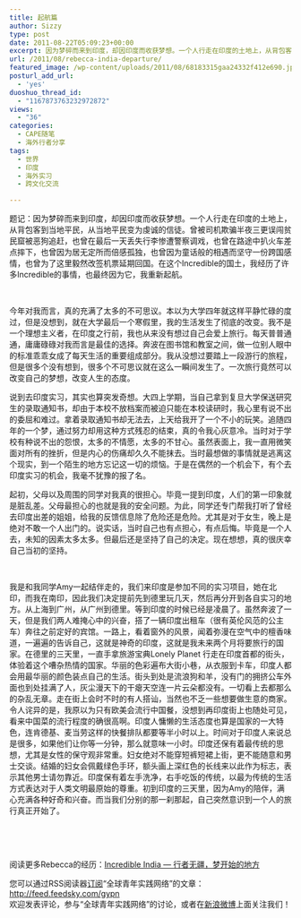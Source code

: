 ```yaml
---
title: 起航篇
author: Sizzy
type: post
date: 2011-08-22T05:09:23+00:00
excerpt: 因为梦碎而来到印度，却因印度而收获梦想。一个人行走在印度的土地上，从背包客到当地平民，从当地平民变为虔诚的信徒。在这个Incredible的国土，我经历了许多Incredible的事情，也最终因为它，我重新起航。
url: /2011/08/rebecca-india-departure/
featured_image: /wp-content/uploads/2011/08/68183315gaa24332f412e690.jpg
posturl_add_url:
  - 'yes'
duoshuo_thread_id:
  - "1167873763232972872"
views:
  - "36"
categories:
  - CAPE随笔
  - 海外行者分享
tags:
  - 世界
  - 印度
  - 海外实习
  - 跨文化交流

---
```

题记：因为梦碎而来到印度，却因印度而收获梦想。一个人行走在印度的土地上，从背包客到当地平民，从当地平民变为虔诚的信徒。曾被司机欺骗半夜三更误闯贫民窟被恶狗追赶，也曾在最后一天丢失行李惨遭警察调戏，也曾在路途中扒火车差点摔下，也曾因为居无定所而倍感孤独，也曾因为童话般的相遇而坚守一份跨国感情，也曾为了这里毅然改签机票延期回国。在这个Incredible的国土，我经历了许多Incredible的事情，也最终因为它，我重新起航。

&nbsp;

今年对我而言，真的充满了太多的不可思议。本以为大学四年就这样平静忙碌的度过，但是没想到，就在大学最后一个寒假里，我的生活发生了彻底的改变。我不是一个理想主义者，在印度之行前，我也从来没有想过自己会爱上旅行。每天普普通通，庸庸碌碌对我而言是最佳的选择。奔波在图书馆和教室之间，做一位别人眼中的标准乖乖女成了每天生活的重要组成部分。我从没想过要踏上一段游行的旅程，但是很多个没有想到，很多个不可思议就在这么一瞬间发生了。一次旅行竟然可以改变自己的梦想，改变人生的态度。

说到去印度实习，其实也算突发奇想。大四上学期，当自己拿到复旦大学保送研究生的录取通知书，却由于本校不放档案而被迫只能在本校读研时，我心里有说不出的委屈和难过。拿着录取通知书却无法去，上天给我开了一个不小的玩笑。追随四年的一个梦，通过努力却用这种方式残忍的结束，真的令我心灰意冷。当时对于学校有种说不出的怨恨，太多的不情愿，太多的不甘心。虽然表面上，我一直用微笑面对所有的挫折，但是内心的伤痛却久久不能抹去。当时最想做的事情就是逃离这个现实，到一个陌生的地方忘记这一切的烦恼。于是在偶然的一个机会下，有个去印度实习的机会，我毫不犹豫的报了名。

起初，父母以及周围的同学对我真的很担心。毕竟一提到印度，人们的第一印象就是脏乱差。父母最担心的也就是我的安全问题。为此，同学还专门帮我打听了曾经去印度出差的姐姐，给我的反馈信息除了危险还是危险。尤其是对于女生，晚上是绝对不敢一个人出门的。说实话，当时自己也有点担心，有点后悔。毕竟是一个人去，未知的因素太多太多。但最后还是坚持了自己的决定。现在想想，真的很庆幸自己当初的坚持。

&nbsp;

我是和我同学Amy一起结伴走的，我们来印度是参加不同的实习项目，她在北印，而我在南印，因此我们决定提前先到德里玩几天，然后再分开到各自实习的地方。从上海到广州，从广州到德里。等到印度的时候已经是凌晨了。虽然奔波了一天，但是我们两人难掩心中的兴奋，搭了一辆印度出租车（很有英伦风范的公主车）奔往之前定好的宾馆。一路上，看着窗外的风景，闻着弥漫在空气中的檀香味道，一遍遍的告诉自己，这就是神奇的印度，这就是我未来两个月将要旅行的国家。在德里的三天里，一直手拿旅游宝典Lonely Planet 行走在印度首都的街头，体验着这个嘈杂热情的国家。华丽的色彩遍布大街小巷，从衣服到卡车，印度人都会用最华丽的颜色装点自己的生活。街头到处是流浪狗和羊，没有门的拥挤公车外面也到处挂满了人，灰尘漫天下的干瘪天空连一片云朵都没有。一切看上去都那么的杂乱无章。走在街上会时不时的有人搭讪，当然也不乏一些想要做生意的商家。令人诧异的是，我原以为只有欧美会流行中国餐，没想到再印度街上也随处可见，看来中国菜的流行程度的确很高啊。印度人慵懒的生活态度也算是国家的一大特色，连肯德基、麦当劳这样的快餐排队都要等半小时以上。时间对于印度人来说总是很多，如果他们让你等一分钟，那么就意味一小时。印度还保有着最传统的思想，尤其是女性的保守观非常重。妇女绝对不能穿短裤短裙上街，更不能随意和男士交谈。结婚的妇女会佩戴绿色手环，额头画上深红色的长线来以此作为标志，表示其他男士请勿靠近。印度保有着左手洗净，右手吃饭的传统，以最为传统的生活方式表达对于人类文明最原始的尊重。初到印度的三天里，因为Amy的陪伴，满心充满各种好奇和兴奋。而当我们分别的那一刹那起，自己突然意识到一个人的旅行真正开始了。

&nbsp;

&nbsp;


阅读更多Rebecca的经历：[Incredible India &#8212; 行者无疆，梦开始的地方][3]

您可以通过RSS阅读器[订阅][4]“全球青年实践网络”的文章：  
<http://feed.feedsky.com/gypn>  
欢迎发表评论，参与“全球青年实践网络”的讨论，或者在[新浪微博][5]上面关注我们！

&nbsp;

 [1]: http://capechina.org/2011/08/sandy-muth/
 [2]: http://weibo.com/rebeccawanyi
 [3]: hicape.com/2011/08/rebecca-india/
 [4]: http://feed.feedsky.com/gypn
 [5]: http://weibo.com/gypn

